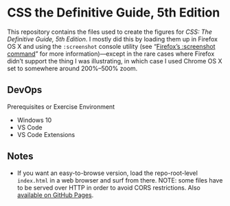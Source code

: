 # CSS the Definitive Guide, 5th Edition

This repository contains the files used to create the figures for _CSS: The Definitive Guide, 5th Edition_.  I mostly did this by loading them up in Firefox OS X and using the `:screenshot` console utility (see “[Firefox’s :screenshot command](https://meyerweb.com/eric/thoughts/2018/08/24/firefoxs-screenshot-command-2018/)” for more information)—except in the rare cases where Firefox didn’t support the thing I was illustrating, in which case I used Chrome OS X set to somewhere around 200%–500% zoom.


## DevOps

Prerequisites or Exercise Environment

- Windows 10
- VS Code
- VS Code Extensions


## Notes

* If you want an easy-to-browse version, load the repo-root-level `index.html` in a web browser and surf from there.  NOTE: some files have to be served over HTTP in order to avoid CORS restrictions.  Also [available on GitHub Pages](https://meyerweb.github.io/csstdg5figs/).




